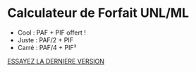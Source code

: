 # Calculateur de Forfait UNL/ML

* Cool : PAF + PIF  offert !
* Juste : PAF/2 + PIF
* Carré : PAF/4 + PIF²

[ESSAYEZ LA DERNIERE VERSION](http://ipfs.asycn.io/ipfs/QmUcBaee2rCXp7Dpa4eieoPQHWX1gWWpQCYCQBZSLGynKE)
